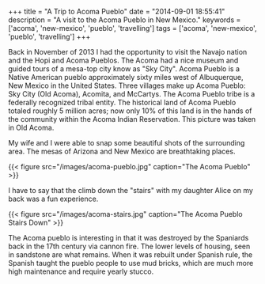 +++
title = "A Trip to Acoma Pueblo"
date = "2014-09-01 18:55:41"
description = "A visit to the Acoma Pueblo in New Mexico."
keywords = ['acoma', 'new-mexico', 'pueblo', 'travelling']
tags = ['acoma', 'new-mexico', 'pueblo', 'travelling']
+++

Back in November of 2013 I had the opportunity to visit the Navajo nation and the Hopi and Acoma Pueblos. The Acoma had a nice museum and guided tours of a mesa-top city know as "Sky City". Acoma Pueblo is a Native American pueblo approximately sixty miles west of Albuquerque, New Mexico in the United States. Three villages make up Acoma Pueblo: Sky City (Old Acoma), Acomita, and McCartys. The Acoma Pueblo tribe is a federally recognized tribal entity. The historical land of Acoma Pueblo totaled roughly 5 million acres; now only 10% of this land is in the hands of the community within the Acoma Indian Reservation. This picture was taken in Old Acoma.

My wife and I were able to snap some beautiful shots of the surrounding area. The mesas of Arizona and New Mexico are breathtaking places.

{{< figure src="/images/acoma-pueblo.jpg" caption="The Acoma Pueblo" >}}

I have to say that the climb down the "stairs" with my daughter Alice on my back was a fun experience.

{{< figure src="/images/acoma-stairs.jpg" caption="The Acoma Pueblo Stairs Down" >}}

The Acoma pueblo is interesting in that it was destroyed by the Spaniards back in the 17th century via cannon fire. The lower levels of housing, seen in sandstone are what remains. When it was rebuilt under Spanish rule, the Spanish taught the pueblo people to use mud bricks, which are much more high maintenance and require yearly stucco.
